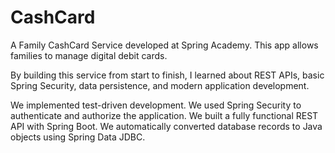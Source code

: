 # CashCard

A Family CashCard Service developed at Spring Academy. This app allows families to manage digital debit cards.

By building this service from start to finish, I learned about REST APIs, basic Spring Security, data persistence, and modern application development.

We implemented test-driven development.
We used Spring Security to authenticate and authorize the application.
We built a fully functional REST API with Spring Boot.
We automatically converted database records to Java objects using Spring Data JDBC.
